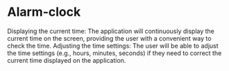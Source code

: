 # Alarm-clock
Displaying the current time: The application will continuously display the current time on the screen, providing the user with a convenient way to check the time.  Adjusting the time settings: The user will be able to adjust the time settings (e.g., hours, minutes, seconds) if they need to correct the current time displayed on the application.
